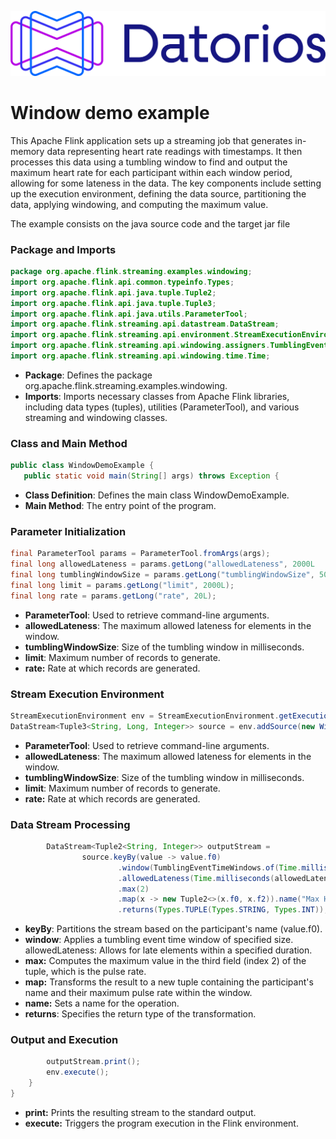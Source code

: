 ![](https://github.com/metrolinkai/Datorios/blob/main/resources/Horizontal%20Positive.png)

# Window demo example
This Apache Flink application sets up a streaming job that generates in-memory data representing heart rate readings with timestamps. It then processes this data using a tumbling window to find and output the maximum heart rate for each participant within each window period, allowing for some lateness in the data. The key components include setting up the execution environment, defining the data source, partitioning the data, applying windowing, and computing the maximum value.

The example consists on the java source code and the target jar file

### Package and Imports
```java
package org.apache.flink.streaming.examples.windowing;
import org.apache.flink.api.common.typeinfo.Types;
import org.apache.flink.api.java.tuple.Tuple2;
import org.apache.flink.api.java.tuple.Tuple3;
import org.apache.flink.api.java.utils.ParameterTool;
import org.apache.flink.streaming.api.datastream.DataStream;
import org.apache.flink.streaming.api.environment.StreamExecutionEnvironment;
import org.apache.flink.streaming.api.windowing.assigners.TumblingEventTimeWindows;
import org.apache.flink.streaming.api.windowing.time.Time;
```

- **Package**: Defines the package org.apache.flink.streaming.examples.windowing.
- **Imports**: Imports necessary classes from Apache Flink libraries, including data types (tuples), utilities (ParameterTool), and various streaming and windowing classes.

### Class and Main Method
```java
public class WindowDemoExample {
   public static void main(String[] args) throws Exception {
```
- **Class Definition**: Defines the main class WindowDemoExample.
- **Main Method**: The entry point of the program.

### Parameter Initialization
```java
final ParameterTool params = ParameterTool.fromArgs(args);
final long allowedLateness = params.getLong("allowedLateness", 2000L
final long tumblingWindowSize = params.getLong("tumblingWindowSize", 5000L);
final long limit = params.getLong("limit", 2000L);
final long rate = params.getLong("rate", 20L);
```
- **ParameterTool**: Used to retrieve command-line arguments.
- **allowedLateness**: The maximum allowed lateness for elements in the window.
- **tumblingWindowSize**: Size of the tumbling window in milliseconds.
- **limit**: Maximum number of records to generate.
- **rate:** Rate at which records are generated.

### Stream Execution Environment
```java
StreamExecutionEnvironment env = StreamExecutionEnvironment.getExecutionEnvironment();
DataStream<Tuple3<String, Long, Integer>> source = env.addSource(new WindowDemoSampleData(limit, rate));
```
- **ParameterTool**: Used to retrieve command-line arguments.
- **allowedLateness**: The maximum allowed lateness for elements in the window.
- **tumblingWindowSize**: Size of the tumbling window in milliseconds.
- **limit**: Maximum number of records to generate.
- **rate:** Rate at which records are generated.

### Data Stream Processing
```java
        DataStream<Tuple2<String, Integer>> outputStream =
                source.keyBy(value -> value.f0)
                        .window(TumblingEventTimeWindows.of(Time.milliseconds(tumblingWindowSize)))
                        .allowedLateness(Time.milliseconds(allowedLateness))
                        .max(2)
                        .map(x -> new Tuple2<>(x.f0, x.f2)).name("Max Heart Rate Under Window")
                        .returns(Types.TUPLE(Types.STRING, Types.INT));

```
- **keyBy**: Partitions the stream based on the participant's name (value.f0).
- **window**: Applies a tumbling event time window of specified size.
allowedLateness: Allows for late elements within a specified duration.
- **max:** Computes the maximum value in the third field (index 2) of the tuple, which is the pulse rate.
- **map:** Transforms the result to a new tuple containing the participant's name and their maximum pulse rate within the window.
- **name:** Sets a name for the operation.
- **returns**: Specifies the return type of the transformation.

### Output and Execution
```java
        outputStream.print();
        env.execute();
    }
}
```
- **print:** Prints the resulting stream to the standard output.
- **execute:** Triggers the program execution in the Flink environment.
